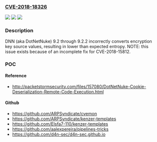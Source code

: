 ### [CVE-2018-18326](https://cve.mitre.org/cgi-bin/cvename.cgi?name=CVE-2018-18326)
![](https://img.shields.io/static/v1?label=Product&message=n%2Fa&color=blue)
![](https://img.shields.io/static/v1?label=Version&message=n%2Fa&color=blue)
![](https://img.shields.io/static/v1?label=Vulnerability&message=n%2Fa&color=brighgreen)

### Description

DNN (aka DotNetNuke) 9.2 through 9.2.2 incorrectly converts encryption key source values, resulting in lower than expected entropy. NOTE: this issue exists because of an incomplete fix for CVE-2018-15812.

### POC

#### Reference
- http://packetstormsecurity.com/files/157080/DotNetNuke-Cookie-Deserialization-Remote-Code-Execution.html

#### Github
- https://github.com/ARPSyndicate/cvemon
- https://github.com/ARPSyndicate/kenzer-templates
- https://github.com/Elsfa7-110/kenzer-templates
- https://github.com/aalexpereira/pipelines-tricks
- https://github.com/d4n-sec/d4n-sec.github.io

